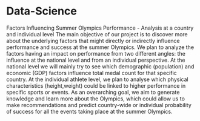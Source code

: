 # Data-Science
Factors Influencing Summer Olympics Performance - Analysis at a country and individual level
The main objective of our project is to discover more about the underlying factors that might directly or indirectly influence performance and success at the summer Olympics. We plan to analyze the factors having an impact on performance from two different angles: the influence at the national level and from an individual perspective. At the national level we will mainly try to see which demographic (population) and economic (GDP) factors influence total medal count for that specific country. At the individual athlete level, we plan to analyse which physical characteristics (height,weight) could be linked to higher performance in specific sports or events. As an overarching goal, we aim to generate knowledge and learn more about the Olympics, which could allow us to make recommendations and predict country-wide or individual probability of success for all the events taking place at the summer Olympics.
